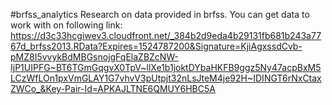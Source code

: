#brfss_analytics
Research on data provided in brfss. 
You can get data to work with on following link:
https://d3c33hcgiwev3.cloudfront.net/_384b2d9eda4b29131fb681b243a7767d_brfss2013.RData?Expires=1524787200&Signature=KjiAgxssdCvb-pMZ8I5vvykBdMBGsnojgFqElaZBZcNW-IjP1UIPFG~BT6TGmGqgvX0TpV~llXe1b1joktDYbaHKFB9ggz5Ny47acpBxM5LCzWfLOn1pxVmGLAY1G7vhvV3pUtpjt32nLsJteM4je92H~IDINGT6rNxCtaxZWCo_&Key-Pair-Id=APKAJLTNE6QMUY6HBC5A
